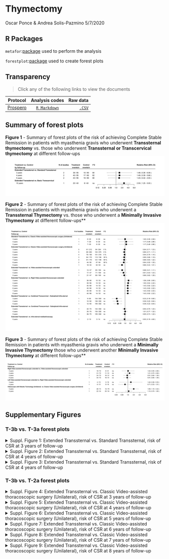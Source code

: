Thymectomy
================
Oscar Ponce & Andrea Solis-Pazmino
5/7/2020

## R Packages

`metafor`:[package](http://www.metafor-project.org/doku.php) used to
perform the analysis

`forestplot`:[package](https://cran.r-project.org/web/packages/forestplot/forestplot.pdf)
used to create forest plots

## Transparency

> Click any of the following links to view the documents

| Protocol                                                                           |                                        Analysis codes                                        |                                                                                     Raw data |
| ---------------------------------------------------------------------------------- | :------------------------------------------------------------------------------------------: | -------------------------------------------------------------------------------------------: |
| [Prospero](https://www.crd.york.ac.uk/prospero/display_record.php?RecordID=166827) | [`R Markdown`](https://github.com/ponceoscarj/Thymectomy/blob/master/Thymectomy_results.Rmd) | [`.CSV`](https://github.com/ponceoscarj/Thymectomy/blob/master/Data/thymectomy_outcomes.csv) |

## Summary of forest plots

**Figure 1** - Summary of forest plots of the risk of achieving Complete
Stable Remission in patients with myasthenia gravis who underwent
**Transsternal thymectomy** vs. those who underwent **Transsternal or
Transcervical thymectomy** at different follow-ups
![](Thymectomy_results_files/figure-gfm/unnamed-chunk-1-1.svg)<!-- -->

**Figure 2** - Summary of forest plots of the risk of achieving Complete
Stable Remission in patients with myasthenia gravis who underwent a
**Transsternal Thymectomy** vs. those who underwent a **Minimally
Invasive Thymectomy** at different follow-ups\*\*
![](Thymectomy_results_files/figure-gfm/unnamed-chunk-2-1.svg)<!-- -->

**Figure 3** - Summary of forest plots of the risk of achieving Complete
Stable Remission in patients with myasthenia gravis who underwent a
**Minimally Invasive Thymectomy** those who underwent another
**Minimally Invasive Thymectomy** at different follow-ups\*\*
![](Thymectomy_results_files/figure-gfm/unnamed-chunk-3-1.svg)<!-- -->

## Supplementary Figures

### T-3b vs. T-3a forest plots

<details>

<summary> Suppl. Figure 1: Extended Transsternal vs. Standard
Transsternal, risk of CSR at 3 years of follow-up </summary>

<p>

![](Thymectomy_results_files/figure-gfm/forestplotma40-1.svg)<!-- -->

</p>

</details>

<details>

<summary> Suppl. Figure 2: Extended Transsternal vs. Standard
Transsternal, risk of CSR at 4 years of follow-up </summary>

<p>

![](Thymectomy_results_files/figure-gfm/forestplotma41-1.svg)<!-- -->

</p>

</details>

<details>

<summary> Suppl. Figure 3: Extended Transsternal vs. Standard
Transsternal, risk of CSR at 4 years of follow-up </summary>

<p>

![](Thymectomy_results_files/figure-gfm/forestplotma42-1.svg)<!-- -->

</p>

</details>

### T-3b vs. T-2a forest plots

<details>

<summary> Suppl. Figure 4: Extended Transsternal vs. Classic
Video-assisted thoracoscopic surgery (Unilateral), risk of CSR at 3
years of follow-up </summary>

<p>

![](Thymectomy_results_files/figure-gfm/forestplotma43-1.svg)<!-- -->

</p>

</details>

<details>

<summary> Suppl. Figure 5: Extended Transsternal vs. Classic
Video-assisted thoracoscopic surgery (Unilateral), risk of CSR at 4
years of follow-up </summary>

<p>

![](Thymectomy_results_files/figure-gfm/forestplotma44-1.svg)<!-- -->

</p>

</details>

<details>

<summary> Suppl. Figure 6: Extended Transsternal vs. Classic
Video-assisted thoracoscopic surgery (Unilateral), risk of CSR at 5
years of follow-up </summary>

<p>

![](Thymectomy_results_files/figure-gfm/forestplotma45-1.svg)<!-- -->

</p>

</details>

<details>

<summary> Suppl. Figure 7: Extended Transsternal vs. Classic
Video-assisted thoracoscopic surgery (Unilateral), risk of CSR at 6
years of follow-up </summary>

<p>

![](Thymectomy_results_files/figure-gfm/forestplotma46-1.svg)<!-- -->

</p>

</details>

<details>

<summary> Suppl. Figure 8: Extended Transsternal vs. Classic
Video-assisted thoracoscopic surgery (Unilateral), risk of CSR at 7
years of follow-up </summary>

<p>

![](Thymectomy_results_files/figure-gfm/forestplotma47-1.svg)<!-- -->

</p>

</details>

<details>

<summary> Suppl. Figure 9: Extended Transsternal vs. Classic
Video-assisted thoracoscopic surgery (Unilateral), risk of CSR at 8
years of follow-up </summary>

<p>

![](Thymectomy_results_files/figure-gfm/forestplotma48-1.svg)<!-- -->

</p>

</details>
